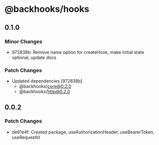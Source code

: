 # @backhooks/hooks

## 0.1.0

### Minor Changes

- 972838b: Remove name option for createHook, make initial state optional, update docs

### Patch Changes

- Updated dependencies [972838b]
  - @backhooks/core@0.2.0
  - @backhooks/http@0.2.0

## 0.0.2

### Patch Changes

- de61e4f: Created package, useAuthorizationHeader, useBearerToken, useRequestId
